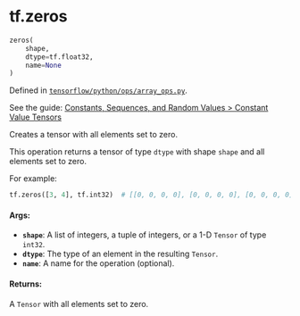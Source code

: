 <div itemscope itemtype="http://developers.google.com/ReferenceObject">
<meta itemprop="name" content="tf.zeros" />
</div>

# tf.zeros

``` python
zeros(
    shape,
    dtype=tf.float32,
    name=None
)
```



Defined in [`tensorflow/python/ops/array_ops.py`](https://www.tensorflow.org/code/tensorflow/python/ops/array_ops.py).

See the guide: [Constants, Sequences, and Random Values > Constant Value Tensors](../../../api_guides/python/constant_op.md#Constant_Value_Tensors)

Creates a tensor with all elements set to zero.

This operation returns a tensor of type `dtype` with shape `shape` and
all elements set to zero.

For example:

```python
tf.zeros([3, 4], tf.int32)  # [[0, 0, 0, 0], [0, 0, 0, 0], [0, 0, 0, 0]]
```

#### Args:

* <b>`shape`</b>: A list of integers, a tuple of integers, or a 1-D `Tensor` of type
    `int32`.
* <b>`dtype`</b>: The type of an element in the resulting `Tensor`.
* <b>`name`</b>: A name for the operation (optional).


#### Returns:

A `Tensor` with all elements set to zero.